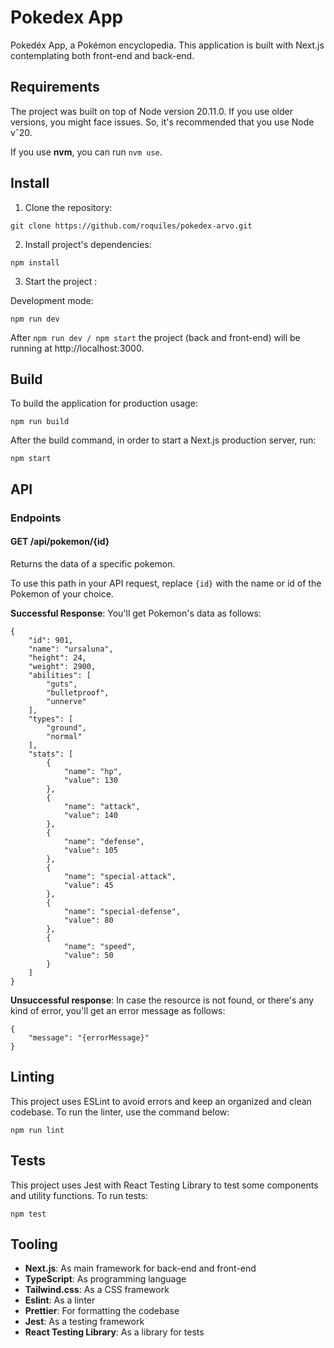 # Pokedex App

Pokedéx App, a Pokémon encyclopedia.
This application is built with Next.js contemplating both front-end and back-end.

## Requirements

The project was built on top of Node version 20.11.0. If you use older versions, you might face issues. So, it's recommended that you use Node vˆ20.

If you use **nvm**, you can run `nvm use`.

## Install

1. Clone the repository:

```
git clone https://github.com/roquiles/pokedex-arvo.git
```

2. Install project's dependencies:

```
npm install
```

3. Start the project :

Development mode:

```
npm run dev
```

After `npm run dev / npm start` the project (back and front-end) will be running at http://localhost:3000.

## Build

To build the application for production usage:

```
npm run build
```

After the build command, in order to start a Next.js production server, run:

```
npm start
```

## API

### Endpoints

#### GET /api/pokemon/{id}

Returns the data of a specific pokemon.

To use this path in your API request, replace `{id}` with the name or id of the Pokemon of your choice.

**Successful Response**: You'll get Pokemon's data as follows:

```
{
    "id": 901,
    "name": "ursaluna",
    "height": 24,
    "weight": 2900,
    "abilities": [
        "guts",
        "bulletproof",
        "unnerve"
    ],
    "types": [
        "ground",
        "normal"
    ],
    "stats": [
        {
            "name": "hp",
            "value": 130
        },
        {
            "name": "attack",
            "value": 140
        },
        {
            "name": "defense",
            "value": 105
        },
        {
            "name": "special-attack",
            "value": 45
        },
        {
            "name": "special-defense",
            "value": 80
        },
        {
            "name": "speed",
            "value": 50
        }
    ]
}
```

**Unsuccessful response**: In case the resource is not found, or there's any kind of error, you'll get an error message as follows:

```
{
    "message": "{errorMessage}"
}
```

## Linting

This project uses ESLint to avoid errors and keep an organized and clean codebase. To run the linter, use the command below:

```
npm run lint
```

## Tests

This project uses Jest with React Testing Library to test some components and utility functions. To run tests:

```
npm test
```

## Tooling

- **Next.js**: As main framework for back-end and front-end
- **TypeScript**: As programming language
- **Tailwind.css**: As a CSS framework
- **Eslint**: As a linter
- **Prettier**: For formatting the codebase
- **Jest**: As a testing framework
- **React Testing Library**: As a library for tests
